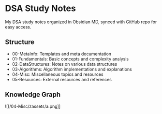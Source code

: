 # DSA Study Notes

My DSA study notes organized in Obsidian MD, synced with GitHub repo for easy access.

## Structure

- 00-MetaInfo: Templates and meta documentation
- 01-Fundamentals: Basic concepts and complexity analysis
- 02-DataStructures: Notes on various data structures
- 03-Algorithms: Algorithm implementations and explanations
- 04-Misc: Miscellaneous topics and resources
- 05-Resources: External resources and references
  
## Knowledge Graph

![[/04-Misc/zassets/a.png]]


